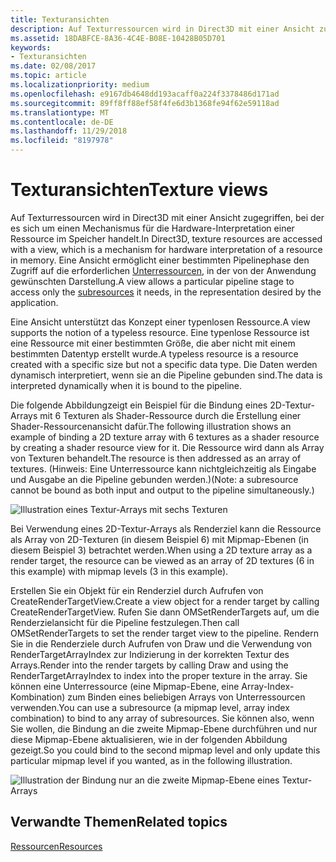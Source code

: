 ```yaml
---
title: Texturansichten
description: Auf Texturressourcen wird in Direct3D mit einer Ansicht zugegriffen, bei der es sich um einen Mechanismus für die Hardware-Interpretation einer Ressource im Speicher handelt.
ms.assetid: 18DABFCE-8A36-4C4E-B08E-10428B05D701
keywords:
- Texturansichten
ms.date: 02/08/2017
ms.topic: article
ms.localizationpriority: medium
ms.openlocfilehash: e9167db4648dd193acaff0a224f3378486d171ad
ms.sourcegitcommit: 89ff8ff88ef58f4fe6d3b1368fe94f62e59118ad
ms.translationtype: MT
ms.contentlocale: de-DE
ms.lasthandoff: 11/29/2018
ms.locfileid: "8197978"
---
```

# <a name="texture-views"></a><span data-ttu-id="91fc3-104">Texturansichten</span><span class="sxs-lookup"><span data-stu-id="91fc3-104">Texture views</span></span>


<span data-ttu-id="91fc3-105">Auf Texturressourcen wird in Direct3D mit einer Ansicht zugegriffen, bei der es sich um einen Mechanismus für die Hardware-Interpretation einer Ressource im Speicher handelt.</span><span class="sxs-lookup"><span data-stu-id="91fc3-105">In Direct3D, texture resources are accessed with a view, which is a mechanism for hardware interpretation of a resource in memory.</span></span> <span data-ttu-id="91fc3-106">Eine Ansicht ermöglicht einer bestimmten Pipelinephase den Zugriff auf die erforderlichen [Unterressourcen](resource-types.md), in der von der Anwendung gewünschten Darstellung.</span><span class="sxs-lookup"><span data-stu-id="91fc3-106">A view allows a particular pipeline stage to access only the [subresources](resource-types.md) it needs, in the representation desired by the application.</span></span>

<span data-ttu-id="91fc3-107">Eine Ansicht unterstützt das Konzept einer typenlosen Ressource.</span><span class="sxs-lookup"><span data-stu-id="91fc3-107">A view supports the notion of a typeless resource.</span></span> <span data-ttu-id="91fc3-108">Eine typenlose Ressource ist eine Ressource mit einer bestimmten Größe, die aber nicht mit einem bestimmten Datentyp erstellt wurde.</span><span class="sxs-lookup"><span data-stu-id="91fc3-108">A typeless resource is a resource created with a specific size but not a specific data type.</span></span> <span data-ttu-id="91fc3-109">Die Daten werden dynamisch interpretiert, wenn sie an die Pipeline gebunden sind.</span><span class="sxs-lookup"><span data-stu-id="91fc3-109">The data is interpreted dynamically when it is bound to the pipeline.</span></span>

<span data-ttu-id="91fc3-110">Die folgende Abbildungzeigt ein Beispiel für die Bindung eines 2D-Textur-Arrays mit 6 Texturen als Shader-Ressource durch die Erstellung einer Shader-Ressourcenansicht dafür.</span><span class="sxs-lookup"><span data-stu-id="91fc3-110">The following illustration shows an example of binding a 2D texture array with 6 textures as a shader resource by creating a shader resource view for it.</span></span> <span data-ttu-id="91fc3-111">Die Ressource wird dann als Array von Texturen behandelt.</span><span class="sxs-lookup"><span data-stu-id="91fc3-111">The resource is then addressed as an array of textures.</span></span> <span data-ttu-id="91fc3-112">(Hinweis: Eine Unterressource kann nichtgleichzeitig als Eingabe und Ausgabe an die Pipeline gebunden werden.)</span><span class="sxs-lookup"><span data-stu-id="91fc3-112">(Note: a subresource cannot be bound as both input and output to the pipeline simultaneously.)</span></span>

![Illustration eines Textur-Arrays mit sechs Texturen](images/d3d10-cube-texture-faces.png)

<span data-ttu-id="91fc3-114">Bei Verwendung eines 2D-Textur-Arrays als Renderziel kann die Ressource als Array von 2D-Texturen (in diesem Beispiel 6) mit Mipmap-Ebenen (in diesem Beispiel 3) betrachtet werden.</span><span class="sxs-lookup"><span data-stu-id="91fc3-114">When using a 2D texture array as a render target, the resource can be viewed as an array of 2D textures (6 in this example) with mipmap levels (3 in this example).</span></span>

<span data-ttu-id="91fc3-115">Erstellen Sie ein Objekt für ein Renderziel durch Aufrufen von CreateRenderTargetView.</span><span class="sxs-lookup"><span data-stu-id="91fc3-115">Create a view object for a render target by calling CreateRenderTargetView.</span></span> <span data-ttu-id="91fc3-116">Rufen Sie dann OMSetRenderTargets auf, um die Renderzielansicht für die Pipeline festzulegen.</span><span class="sxs-lookup"><span data-stu-id="91fc3-116">Then call OMSetRenderTargets to set the render target view to the pipeline.</span></span> <span data-ttu-id="91fc3-117">Rendern Sie in die Renderziele durch Aufrufen von Draw und die Verwendung von RenderTargetArrayIndex zur Indizierung in der korrekten Textur des Arrays.</span><span class="sxs-lookup"><span data-stu-id="91fc3-117">Render into the render targets by calling Draw and using the RenderTargetArrayIndex to index into the proper texture in the array.</span></span> <span data-ttu-id="91fc3-118">Sie können eine Unterressource (eine Mipmap-Ebene, eine Array-Index-Kombination) zum Binden eines beliebigen Arrays von Unterressourcen verwenden.</span><span class="sxs-lookup"><span data-stu-id="91fc3-118">You can use a subresource (a mipmap level, array index combination) to bind to any array of subresources.</span></span> <span data-ttu-id="91fc3-119">Sie können also, wenn Sie wollen, die Bindung an die zweite Mipmap-Ebene durchführen und nur diese Mipmap-Ebene aktualisieren, wie in der folgenden Abbildung gezeigt.</span><span class="sxs-lookup"><span data-stu-id="91fc3-119">So you could bind to the second mipmap level and only update this particular mipmap level if you wanted, as in the following illustration.</span></span>

![Illustration der Bindung nur an die zweite Mipmap-Ebene eines Textur-Arrays](images/d3d10-cube-texture-faces-subresource.png)

## <a name="span-idrelated-topicsspanrelated-topics"></a><span data-ttu-id="91fc3-121"><span id="related-topics"></span>Verwandte Themen</span><span class="sxs-lookup"><span data-stu-id="91fc3-121"><span id="related-topics"></span>Related topics</span></span>


[<span data-ttu-id="91fc3-122">Ressourcen</span><span class="sxs-lookup"><span data-stu-id="91fc3-122">Resources</span></span>](resources.md)

 

 




